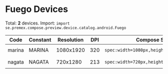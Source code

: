 # Fuego Devices

Total: **2** devices. Import: `import se.premex.compose.preview.device.catalog.android.Fuego`

| Code | Constant | Resolution | DPI | Compose Spec | Preview Usage |
|------|----------|------------|-----|-------------|---------------|
| marina | MARINA | 1080x1920 | 320 | `spec:width=1080px,height=1920px,dpi=320` | `@Preview(device = Fuego.MARINA)` |
| nagata | NAGATA | 720x1280 | 213 | `spec:width=720px,height=1280px,dpi=213` | `@Preview(device = Fuego.NAGATA)` |

<!-- Generated automatically. Do not edit manually. -->
